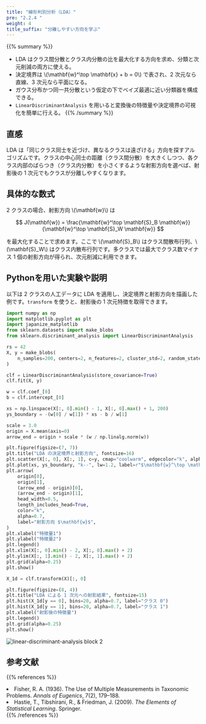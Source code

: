 ```yaml
---
title: "線形判別分析（LDA）"
pre: "2.2.4 "
weight: 4
title_suffix: "分離しやすい方向を学ぶ"
---
```


{{% summary %}}
- LDA はクラス間分散とクラス内分散の比を最大化する方向を求め、分類と次元削減の両方に使える。
- 決定境界は \\(\mathbf{w}^\top \mathbf{x} + b = 0\\) で表され、2 次元なら直線、3 次元なら平面になる。
- ガウス分布かつ同一共分散という仮定の下でベイズ最適に近い分類器を構成できる。
- `LinearDiscriminantAnalysis` を用いると変換後の特徴量や決定境界の可視化を簡単に行える。
{{% /summary %}}

## 直感
LDA は「同じクラス同士を近づけ、異なるクラスは遠ざける」方向を探すアルゴリズムです。クラスの中心同士の距離（クラス間分散）を大きくしつつ、各クラス内部のばらつき（クラス内分散）を小さくするような射影方向を選べば、射影後の 1 次元でもクラスが分離しやすくなります。

## 具体的な数式
2 クラスの場合、射影方向 \\(\mathbf{w}\\) は

$$
J(\mathbf{w}) = \frac{\mathbf{w}^\top \mathbf{S}_B \mathbf{w}}{\mathbf{w}^\top \mathbf{S}_W \mathbf{w}}
$$

を最大化することで求めます。ここで \\(\mathbf{S}_B\\) はクラス間散布行列、\\(\mathbf{S}_W\\) はクラス内散布行列です。多クラスでは最大でクラス数マイナス 1 個の射影方向が得られ、次元削減に利用できます。

## Pythonを用いた実験や説明
以下は 2 クラスの人工データに LDA を適用し、決定境界と射影方向を描画した例です。`transform` を使うと、射影後の 1 次元特徴を取得できます。

```python
import numpy as np
import matplotlib.pyplot as plt
import japanize_matplotlib
from sklearn.datasets import make_blobs
from sklearn.discriminant_analysis import LinearDiscriminantAnalysis

rs = 42
X, y = make_blobs(
    n_samples=200, centers=2, n_features=2, cluster_std=2, random_state=rs
)

clf = LinearDiscriminantAnalysis(store_covariance=True)
clf.fit(X, y)

w = clf.coef_[0]
b = clf.intercept_[0]

xs = np.linspace(X[:, 0].min() - 1, X[:, 0].max() + 1, 200)
ys_boundary = -(w[0] / w[1]) * xs - b / w[1]

scale = 3.0
origin = X.mean(axis=0)
arrow_end = origin + scale * (w / np.linalg.norm(w))

plt.figure(figsize=(7, 7))
plt.title("LDA の決定境界と射影方向", fontsize=16)
plt.scatter(X[:, 0], X[:, 1], c=y, cmap="coolwarm", edgecolor="k", alpha=0.8, label="サンプル")
plt.plot(xs, ys_boundary, "k--", lw=1.2, label=r"$\mathbf{w}^\top \mathbf{x} + b = 0$")
plt.arrow(
    origin[0],
    origin[1],
    (arrow_end - origin)[0],
    (arrow_end - origin)[1],
    head_width=0.5,
    length_includes_head=True,
    color="k",
    alpha=0.7,
    label="射影方向 $\mathbf{w}$",
)
plt.xlabel("特徴量1")
plt.ylabel("特徴量2")
plt.legend()
plt.xlim(X[:, 0].min() - 2, X[:, 0].max() + 2)
plt.ylim(X[:, 1].min() - 2, X[:, 1].max() + 2)
plt.grid(alpha=0.25)
plt.show()

X_1d = clf.transform(X)[:, 0]

plt.figure(figsize=(8, 4))
plt.title("LDA による 1 次元への射影結果", fontsize=15)
plt.hist(X_1d[y == 0], bins=20, alpha=0.7, label="クラス 0")
plt.hist(X_1d[y == 1], bins=20, alpha=0.7, label="クラス 1")
plt.xlabel("射影後の特徴量")
plt.legend()
plt.grid(alpha=0.25)
plt.show()
```

![linear-discriminant-analysis block 2](/images/basic/classification/linear-discriminant-analysis_block02.svg)

## 参考文献
{{% references %}}
<li>Fisher, R. A. (1936). The Use of Multiple Measurements in Taxonomic Problems. <i>Annals of Eugenics</i>, 7(2), 179–188.</li>
<li>Hastie, T., Tibshirani, R., &amp; Friedman, J. (2009). <i>The Elements of Statistical Learning</i>. Springer.</li>
{{% /references %}}
